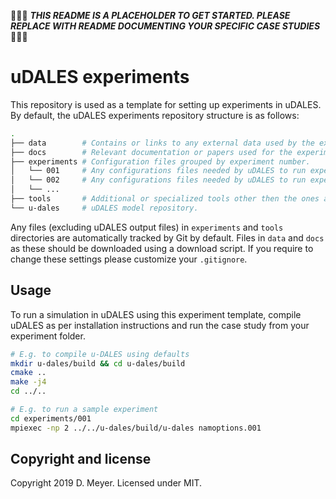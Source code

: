 🚨🚨🚨 ***THIS README IS A PLACEHOLDER TO GET STARTED. PLEASE REPLACE WITH README DOCUMENTING YOUR SPECIFIC CASE STUDIES*** 🚨🚨🚨

# uDALES experiments

This repository is used as a template for setting up experiments in uDALES. By default, the uDALES experiments repository structure is as follows:

```sh
.
├── data        # Contains or links to any external data used by the experiments.
├── docs        # Relevant documentation or papers used for the experiment.
├── experiments # Configuration files grouped by experiment number.
│   └── 001     # Any configurations files needed by uDALES to run experiment 001.
│   └── 002     # Any configurations files needed by uDALES to run experiment 002.
│   └── ...
├── tools       # Additional or specialized tools other then the ones already included with uDALES.
└── u-dales     # uDALES model repository.

```

Any files (excluding uDALES output files) in `experiments` and `tools` directories are automatically tracked by Git by default. Files in `data` and `docs` as these should be downloaded using a download script. If you require to change these settings please customize your `.gitignore`.




## Usage

To run a simulation in uDALES using this experiment template, compile uDALES as per installation instructions and run the case study from your experiment folder.

```sh
# E.g. to compile u-DALES using defaults
mkdir u-dales/build && cd u-dales/build
cmake ..
make -j4
cd ../..

# E.g. to run a sample experiment
cd experiments/001
mpiexec -np 2 ../../u-dales/build/u-dales namoptions.001
```

## Copyright and license

Copyright 2019 D. Meyer. Licensed under MIT.